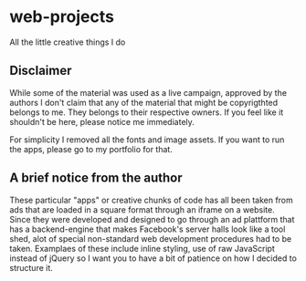 # web-projects
All the little creative things I do

## Disclaimer
While some of the material was used as a live campaign, approved by the authors I don't claim that any of the material that might be copyrigthted belongs to me. They belongs to their respective owners. If you feel like it shouldn't be here, please notice me immediately.

For simplicity I removed all the fonts and image assets. If you want to run the apps, please go to my portfolio for that.

## A brief notice from the author
These particular "apps" or creative chunks of code has all been taken from ads that are loaded in a square format through an iframe on a website. Since they were developed and designed to go through an ad plattform that has a backend-engine that makes Facebook's server halls look like a tool shed, alot of special non-standard web development procedures had to be taken. Examplaes of these include inline styling, use of raw JavaScript instead of jQuery so I want you to have a bit of patience on how I decided to structure it. 
